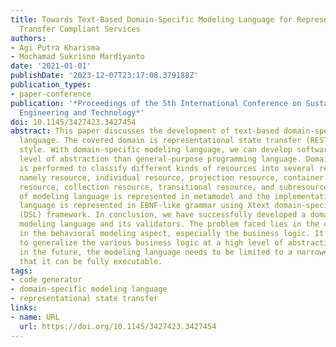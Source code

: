 ```yaml
---
title: Towards Text-Based Domain-Specific Modeling Language for Representational State
  Transfer Compliant Services
authors:
- Agi Putra Kharisma
- Mochamad Sukrisno Mardiyanto
date: '2021-01-01'
publishDate: '2023-12-07T23:17:08.379188Z'
publication_types:
- paper-conference
publication: '*Proceedings of the 5th International Conference on Sustainable Information
  Engineering and Technology*'
doi: 10.1145/3427423.3427454
abstract: This paper discusses the development of text-based domain-specific modeling
  language. The covered domain is representational state transfer (REST) architectural
  style. With domain-specific modeling language, we can develop software in a higher
  level of abstraction than general-purpose programming language. Domain analysis
  is performed to classify different kinds of resources into several resource types,
  namely resource, individual resource, projection resource, container resource, list
  resource, collection resource, transitional resource, and subresource. The design
  of modeling language is represented in metamodel and the implementation of modeling
  language is represented in EBNF-like grammar using Xtext domain-specific language
  (DSL) framework. In conclusion, we have successfully developed a domain-specific
  modeling language and its validators. The problem faced lies in the code generator
  in the behavioral modeling aspect, especially the business logic. It is very difficult
  to generalize the various business logic at a high level of abstraction. So that
  in the future, the modeling language needs to be limited to a narrower domain so
  that it can be fully executable.
tags:
- code generator
- domain-specific modeling language
- representational state transfer
links:
- name: URL
  url: https://doi.org/10.1145/3427423.3427454
---
```

